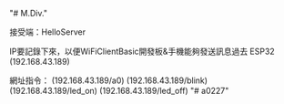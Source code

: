 "# M.Div." 

接受端：HelloServer

IP要記錄下來，以便WiFiClientBasic開發板&手機能夠發送訊息過去
ESP32 (192.168.43.189)

網址指令： 
(192.168.43.189/a0) 
(192.168.43.189/blink) 
(192.168.43.189/led_on) 
(192.168.43.189/led_off) 
"# a0227" 
